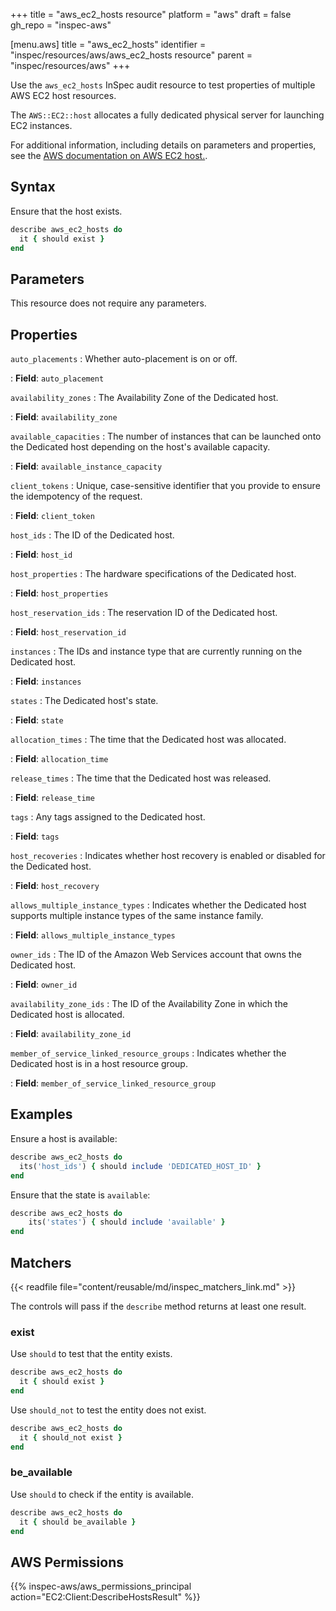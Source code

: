 +++
title = "aws_ec2_hosts resource"
platform = "aws"
draft = false
gh_repo = "inspec-aws"

[menu.aws]
title = "aws_ec2_hosts"
identifier = "inspec/resources/aws/aws_ec2_hosts resource"
parent = "inspec/resources/aws"
+++

Use the `aws_ec2_hosts` InSpec audit resource to test properties of multiple AWS EC2 host resources.

The `AWS::EC2::host` allocates a fully dedicated physical server for launching EC2 instances.

For additional information, including details on parameters and properties, see the [AWS documentation on AWS EC2 host.](https://docs.aws.amazon.com/AWSCloudFormation/latest/UserGuide/aws-resource-ec2-host.html).

## Syntax

Ensure that the host exists.

```ruby
describe aws_ec2_hosts do
  it { should exist }
end
```

## Parameters

This resource does not require any parameters.

## Properties

`auto_placements`
: Whether auto-placement is on or off.

: **Field**: `auto_placement`

`availability_zones`
: The Availability Zone of the Dedicated host.

: **Field**: `availability_zone`

`available_capacities`
: The number of instances that can be launched onto the Dedicated host depending on the host's available capacity.

: **Field**: `available_instance_capacity`

`client_tokens`
: Unique, case-sensitive identifier that you provide to ensure the idempotency of the request.

: **Field**: `client_token`

`host_ids`
: The ID of the Dedicated host.

: **Field**: `host_id`

`host_properties`
: The hardware specifications of the Dedicated host.

: **Field**: `host_properties`

`host_reservation_ids`
: The reservation ID of the Dedicated host.

: **Field**: `host_reservation_id`

`instances`
: The IDs and instance type that are currently running on the Dedicated host.

: **Field**: `instances`

`states`
: The Dedicated host's state.

: **Field**: `state`

`allocation_times`
: The time that the Dedicated host was allocated.

: **Field**: `allocation_time`

`release_times`
: The time that the Dedicated host was released.

: **Field**: `release_time`

`tags`
: Any tags assigned to the Dedicated host.

: **Field**: `tags`

`host_recoveries`
: Indicates whether host recovery is enabled or disabled for the Dedicated host.

: **Field**: `host_recovery`

`allows_multiple_instance_types`
: Indicates whether the Dedicated host supports multiple instance types of the same instance family.

: **Field**: `allows_multiple_instance_types`

`owner_ids`
: The ID of the Amazon Web Services account that owns the Dedicated host.

: **Field**: `owner_id`

`availability_zone_ids`
: The ID of the Availability Zone in which the Dedicated host is allocated.

: **Field**: `availability_zone_id`

`member_of_service_linked_resource_groups`
: Indicates whether the Dedicated host is in a host resource group.

: **Field**: `member_of_service_linked_resource_group`

## Examples

Ensure a host is available:

```ruby
describe aws_ec2_hosts do
  its('host_ids') { should include 'DEDICATED_HOST_ID' }
end
```

Ensure that the state is `available`:

```ruby
describe aws_ec2_hosts do
    its('states') { should include 'available' }
end
```

## Matchers

{{< readfile file="content/reusable/md/inspec_matchers_link.md" >}}

The controls will pass if the `describe` method returns at least one result.

### exist

Use `should` to test that the entity exists.

```ruby
describe aws_ec2_hosts do
  it { should exist }
end
```

Use `should_not` to test the entity does not exist.

```ruby
describe aws_ec2_hosts do
  it { should_not exist }
end
```

### be_available

Use `should` to check if the entity is available.

```ruby
describe aws_ec2_hosts do
  it { should be_available }
end
```

## AWS Permissions

{{% inspec-aws/aws_permissions_principal action="EC2:Client:DescribeHostsResult" %}}
